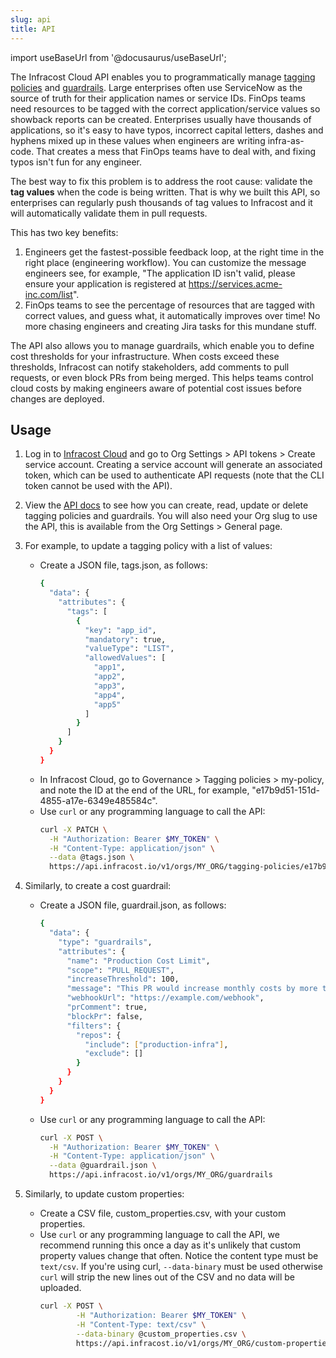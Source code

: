 ```yaml
---
slug: api
title: API
---
```


import useBaseUrl from '@docusaurus/useBaseUrl';

The Infracost Cloud API enables you to programmatically manage [tagging policies](/docs/infracost_cloud/tagging_policies) and [guardrails](/docs/infracost_cloud/guardrails). Large enterprises often use ServiceNow as the source of truth for their application names or service IDs. FinOps teams need resources to be tagged with the correct application/service values so showback reports can be created. Enterprises usually have thousands of applications, so it's easy to have typos, incorrect capital letters, dashes and hyphens mixed up in these values when engineers are writing infra-as-code. That creates a mess that FinOps teams have to deal with, and fixing typos isn't fun for any engineer.

The best way to fix this problem is to address the root cause: validate the **tag values** when the code is being written. That is why we built this API, so enterprises can regularly push thousands of tag values to Infracost and it will automatically validate them in pull requests.

This has two key benefits:

1. Engineers get the fastest-possible feedback loop, at the right time in the right place (engineering workflow). You can customize the message engineers see, for example, "The application ID isn't valid, please ensure your application is registered at https://services.acme-inc.com/list".
2. FinOps teams to see the percentage of resources that are tagged with correct values, and guess what, it automatically improves over time! No more chasing engineers and creating Jira tasks for this mundane stuff.

The API also allows you to manage guardrails, which enable you to define cost thresholds for your infrastructure. When costs exceed these thresholds, Infracost can notify stakeholders, add comments to pull requests, or even block PRs from being merged. This helps teams control cloud costs by making engineers aware of potential cost issues before changes are deployed.

## Usage

1. Log in to [Infracost Cloud](https://dashboard.infracost.io) and go to Org Settings > API tokens > Create service account. Creating a service account will generate an associated token, which can be used to authenticate API requests (note that the CLI token cannot be used with the API).
2. View the [API docs](https://api.infracost.io/v1/docs/) to see how you can create, read, update or delete tagging policies and guardrails. You will also need your Org slug to use the API, this is available from the Org Settings > General page.
3. For example, to update a tagging policy with a list of values:
   - Create a JSON file, tags.json, as follows:
     ```sh
     {
       "data": {
         "attributes": {
           "tags": [
             {
               "key": "app_id",
               "mandatory": true,
               "valueType": "LIST",
               "allowedValues": [
                 "app1",
                 "app2",
                 "app3",
                 "app4",
                 "app5"
               ]
             }
           ]
         }
       }
     }
     ```
   - In Infracost Cloud, go to Governance > Tagging policies > my-policy, and note the ID at the end of the URL, for example, "e17b9d51-151d-4855-a17e-6349e485584c".
   - Use `curl` or any programming language to call the API:
     ```sh
     curl -X PATCH \
       -H "Authorization: Bearer $MY_TOKEN" \
       -H "Content-Type: application/json" \
       --data @tags.json \
       https://api.infracost.io/v1/orgs/MY_ORG/tagging-policies/e17b9d51-151d-4855-a17e-6349e485584c
     ```

4. Similarly, to create a cost guardrail:
   - Create a JSON file, guardrail.json, as follows:
     ```sh
     {
       "data": {
         "type": "guardrails",
         "attributes": {
           "name": "Production Cost Limit",
           "scope": "PULL_REQUEST",
           "increaseThreshold": 100,
           "message": "This PR would increase monthly costs by more than $100. Please review and get approval.",
           "webhookUrl": "https://example.com/webhook",
           "prComment": true,
           "blockPr": false,
           "filters": {
             "repos": {
               "include": ["production-infra"],
               "exclude": []
             }
           }
         }
       }
     }
     ```
   - Use `curl` or any programming language to call the API:
     ```sh
     curl -X POST \
       -H "Authorization: Bearer $MY_TOKEN" \
       -H "Content-Type: application/json" \
       --data @guardrail.json \
       https://api.infracost.io/v1/orgs/MY_ORG/guardrails
     ```
5. Similarly, to update custom properties:
   - Create a CSV file, custom_properties.csv, with your custom properties.
   - Use `curl` or any programming language to call the API, we recommend running this once a day as it's unlikely that custom property values change that often. Notice the content type must be `text/csv`. If you're using curl, `--data-binary` must be used otherwise `curl` will strip the new lines out of the CSV and no data will be uploaded.
     ```sh
     curl -X POST \
             -H "Authorization: Bearer $MY_TOKEN" \
             -H "Content-Type: text/csv" \
             --data-binary @custom_properties.csv \
             https://api.infracost.io/v1/orgs/MY_ORG/custom-properties
     ```
